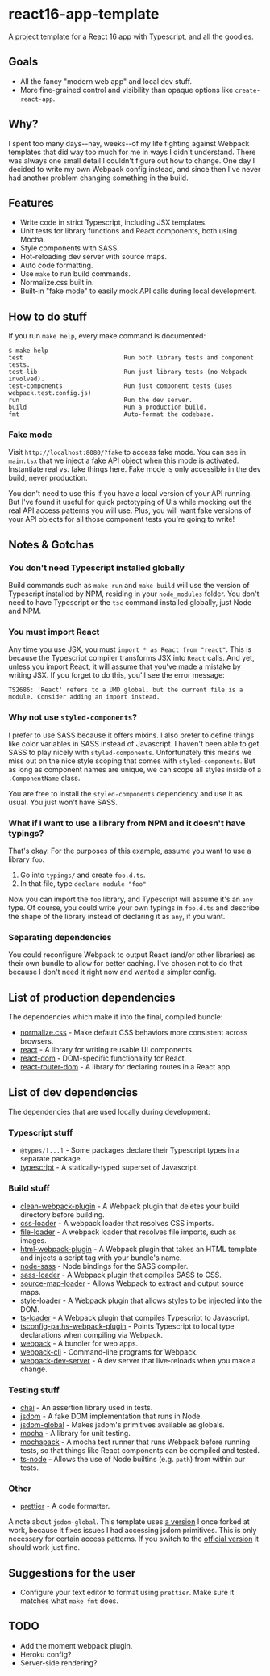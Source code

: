# react16-app-template

A project template for a React 16 app with Typescript, and all the goodies.

## Goals

-   All the fancy "modern web app" and local dev stuff.
-   More fine-grained control and visibility than opaque options like `create-react-app`.

## Why?

I spent too many days--nay, weeks--of my life fighting against Webpack templates that did way too
much for me in ways I didn't understand. There was always one small detail I couldn't figure out how
to change. One day I decided to write my own Webpack config instead, and since then I've never had
another problem changing something in the build.

## Features

-   Write code in strict Typescript, including JSX templates.
-   Unit tests for library functions and React components, both using Mocha.
-   Style components with SASS.
-   Hot-reloading dev server with source maps.
-   Auto code formatting.
-   Use `make` to run build commands.
-   Normalize.css built in.
-   Built-in "fake mode" to easily mock API calls during local development.

## How to do stuff

If you run `make help`, every make command is documented:

```
$ make help
test                            Run both library tests and component tests.
test-lib                        Run just library tests (no Webpack involved).
test-components                 Run just component tests (uses webpack.test.config.js)
run                             Run the dev server.
build                           Run a production build.
fmt                             Auto-format the codebase.
```

### Fake mode

Visit `http://localhost:8080/?fake` to access fake mode. You can see in `main.tsx` that we inject a
fake API object when this mode is activated. Instantiate real vs. fake things here. Fake mode is
only accessible in the dev build, never production.

You don't need to use this if you have a local version of your API running. But I've found it useful
for quick prototyping of UIs while mocking out the real API access patterns you will use. Plus, you
will want fake versions of your API objects for all those component tests you're going to write!

## Notes & Gotchas

### You don't need Typescript installed globally

Build commands such as `make run` and `make build` will use the version of Typescript installed by
NPM, residing in your `node_modules` folder. You don't need to have Typescript or the `tsc` command
installed globally, just Node and NPM.

### You must import React

Any time you use JSX, you must `import * as React from "react"`. This is because the Typescript
compiler transforms JSX into `React` calls. And yet, unless you import React, it will assume that
you've made a mistake by writing JSX. If you forget to do this, you'll see the error message:

```
TS2686: 'React' refers to a UMD global, but the current file is a module. Consider adding an import instead.
```

### Why not use `styled-components`?

I prefer to use SASS because it offers mixins. I also prefer to define things like color variables
in SASS instead of Javascript. I haven't been able to get SASS to play nicely with
`styled-components`. Unfortunately this means we miss out on the nice style scoping that comes with
`styled-components`. But as long as component names are unique, we can scope all styles inside of a
`.ComponentName` class.

You are free to install the `styled-components` dependency and use it as usual. You just won't have
SASS.

### What if I want to use a library from NPM and it doesn't have typings?

That's okay. For the purposes of this example, assume you want to use a library `foo`.

1. Go into `typings/` and create `foo.d.ts`.
2. In that file, type `declare module "foo"`

Now you can import the `foo` library, and Typescript will assume it's an `any` type. Of course, you
could write your own typings in `foo.d.ts` and describe the shape of the library instead of
declaring it as `any`, if you want.

### Separating dependencies

You could reconfigure Webpack to output React (and/or other libraries) as their own bundle to allow
for better caching. I've chosen not to do that because I don't need it right now and wanted a
simpler config.

## List of production dependencies

The dependencies which make it into the final, compiled bundle:

-   [normalize.css](https://github.com/necolas/normalize.css/) - Make default CSS behaviors more
    consistent across browsers.
-   [react](https://github.com/facebook/react) - A library for writing reusable UI components.
-   [react-dom](https://github.com/facebook/react/tree/master/packages/react-dom) - DOM-specific
    functionality for React.
-   [react-router-dom](https://github.com/ReactTraining/react-router) - A library for declaring
    routes in a React app.

## List of dev dependencies

The dependencies that are used locally during development:

### Typescript stuff

-   `@types/[...]` - Some packages declare their Typescript types in a separate package.
-   [typescript](https://github.com/Microsoft/TypeScript) - A statically-typed superset of
    Javascript.

### Build stuff

-   [clean-webpack-plugin](https://github.com/johnagan/clean-webpack-plugin) - A Webpack plugin that
    deletes your build directory before building.
-   [css-loader](https://github.com/webpack-contrib/css-loader) - A webpack loader that resolves CSS
    imports.
-   [file-loader](https://github.com/webpack-contrib/file-loader) - A webpack loader that resolves
    file imports, such as images.
-   [html-webpack-plugin](https://github.com/jantimon/html-webpack-plugin) - A Webpack plugin that
    takes an HTML template and injects a script tag with your bundle's name.
-   [node-sass](https://github.com/sass/node-sass) - Node bindings for the SASS compiler.
-   [sass-loader](https://github.com/webpack-contrib/sass-loader) - A Webpack plugin that compiles
    SASS to CSS.
-   [source-map-loader](https://github.com/webpack-contrib/source-map-loader) - Allows Webpack to
    extract and output source maps.
-   [style-loader](https://github.com/webpack-contrib/style-loader) - A Webpack plugin that allows
    styles to be injected into the DOM.
-   [ts-loader](https://github.com/TypeStrong/ts-loader) - A Webpack plugin that compiles Typescript
    to Javascript.
-   [tsconfig-paths-webpack-plugin](https://github.com/dividab/tsconfig-paths-webpack-plugin) -
    Points Typescript to local type declarations when compiling via Webpack.
-   [webpack](https://github.com/webpack/webpack) - A bundler for web apps.
-   [webpack-cli](https://github.com/webpack/webpack-cli) - Command-line programs for Webpack.
-   [webpack-dev-server](https://github.com/webpack/webpack-dev-server) - A dev server that
    live-reloads when you make a change.

### Testing stuff

-   [chai](https://github.com/chaijs/chai) - An assertion library used in tests.
-   [jsdom](https://github.com/jsdom/jsdom) - A fake DOM implementation that runs in Node.
-   [jsdom-global](https://github.com/PilotFiber/jsdom-global) - Makes jsdom's primitives available
    as globals.
-   [mocha](https://github.com/mochajs/mocha) - A library for unit testing.
-   [mochapack](https://github.com/sysgears/mochapack) - A mocha test runner that runs Webpack
    before running tests, so that things like React components can be compiled and tested.
-   [ts-node](https://github.com/TypeStrong/ts-node) - Allows the use of Node builtins (e.g. `path`)
    from within our tests.

### Other

-   [prettier](https://github.com/prettier/prettier) - A code formatter.

A note about `jsdom-global`. This template uses
[a version](https://github.com/PilotFiber/jsdom-global) I once forked at work, because it fixes
issues I had accessing jsdom primitives. This is only necessary for certain access patterns. If you
switch to the [official version](https://github.com/rstacruz/jsdom-global) it should work just fine.

## Suggestions for the user

-   Configure your text editor to format using `prettier`. Make sure it matches what `make fmt`
    does.

## TODO

-   Add the moment webpack plugin.
-   Heroku config?
-   Server-side rendering?
